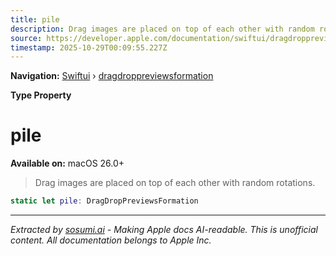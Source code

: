 ```yaml
---
title: pile
description: Drag images are placed on top of each other with random rotations.
source: https://developer.apple.com/documentation/swiftui/dragdroppreviewsformation/pile
timestamp: 2025-10-29T00:09:55.227Z
---
```


**Navigation:** [Swiftui](/documentation/swiftui) › [dragdroppreviewsformation](/documentation/swiftui/dragdroppreviewsformation)

**Type Property**

# pile

**Available on:** macOS 26.0+

> Drag images are placed on top of each other with random rotations.

```swift
static let pile: DragDropPreviewsFormation
```

---

*Extracted by [sosumi.ai](https://sosumi.ai) - Making Apple docs AI-readable.*
*This is unofficial content. All documentation belongs to Apple Inc.*
